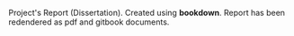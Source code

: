 Project's Report (Dissertation).
Created using  **bookdown**.
Report has been redendered as pdf and gitbook documents.
